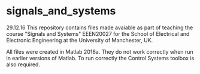 # signals_and_systems
29.12.16
This repository contains files made avaiable as part of teaching the course "Signals and Systems" EEEN20027 for the School of Electrical and Electronic Engineering at the University of Manchester, UK.

All files were created in Matlab 2016a. They do not work correctly when run in earlier versions of Matlab. To run correctly the Control Systems toolbox is also required. 
